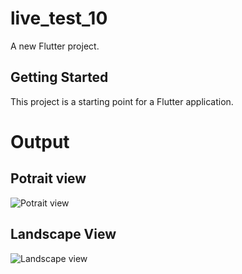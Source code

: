 # live_test_10

A new Flutter project.

## Getting Started

This project is a starting point for a Flutter application.

# Output
## Potrait view
![Potrait view](https://github.com/mdrahib46/Live-Test-10/assets/57681390/85770179-d948-4bcb-a8a9-2b15b22a1a88)

## Landscape View
![Landscape view](https://github.com/mdrahib46/Live-Test-10/assets/57681390/a765be50-e868-423c-8089-1a1598c0d4cf)
